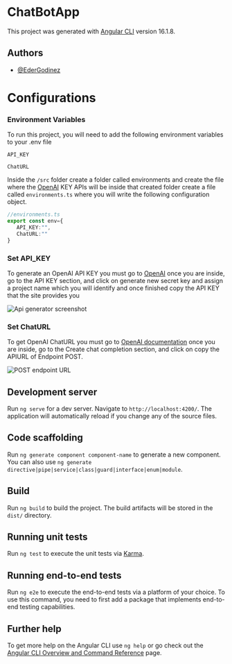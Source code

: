# ChatBotApp

This project was generated with [Angular CLI](https://github.com/angular/angular-cli) version 16.1.8.
## Authors

- [@EderGodinez](https://github.com/EderGodinez)

# Configurations

### Environment Variables

To run this project, you will need to add the following environment variables to your .env file

`API_KEY`

`ChatURL`

Inside the `/src` folder create a folder called environments and create the file where the [OpenAI](https://openai.com/blog/openai-api) KEY APIs will be inside that created folder create a file called `environments.ts` where you will write the following configuration object.
```typescript
//environments.ts
export const env={
   API_KEY:"",
   ChatURL:""
}
```
### Set API_KEY

To generate an OpenAI API KEY you must go to [OpenAI](https://platform.openai.com/api-keys) once you are inside, go to the API KEY section, and click on generate new secret key and assign a project name which you will identify and once finished copy the API KEY that the site provides you

![Api generator screenshot](https://drive.google.com/file/d/1HvwzSuGhEdukrg9nwisdLwhd3j8yR11k/view?usp=sharing)



### Set ChatURL

To get OpenAI ChatURL you must go to [OpenAI documentation](https://platform.openai.com/docs/api-reference/chat/create?lang=node.js) once you are inside, go to the Create chat completion section, and click on copy the APIURL of Endpoint POST.

![POST endpoint URL](https://drive.google.com/file/d/1jCkeqDg-4jjkM_P3FhWS5zdinVrfLfzc/view?usp=sharing)



## Development server

Run `ng serve` for a dev server. Navigate to `http://localhost:4200/`. The application will automatically reload if you change any of the source files.

## Code scaffolding

Run `ng generate component component-name` to generate a new component. You can also use `ng generate directive|pipe|service|class|guard|interface|enum|module`.

## Build

Run `ng build` to build the project. The build artifacts will be stored in the `dist/` directory.

## Running unit tests

Run `ng test` to execute the unit tests via [Karma](https://karma-runner.github.io).

## Running end-to-end tests

Run `ng e2e` to execute the end-to-end tests via a platform of your choice. To use this command, you need to first add a package that implements end-to-end testing capabilities.

## Further help

To get more help on the Angular CLI use `ng help` or go check out the [Angular CLI Overview and Command Reference](https://angular.io/cli) page.

